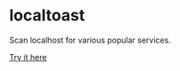 # localtoast

Scan localhost for various popular services.

[Try it here](https://wybiral.github.io/localtoast/)
